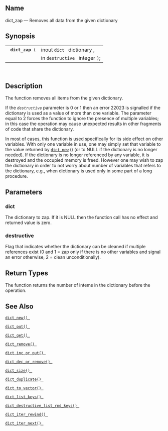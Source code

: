<div id="fn_dict_zap" class="refentry">

<div class="titlepage">

</div>

<div class="refnamediv">

## Name

dict_zap — Removes all data from the given dictionary

</div>

<div class="refsynopsisdiv">

## Synopsis

<div id="fsyn_dict_zap" class="funcsynopsis">

|                       |                                |
|-----------------------|--------------------------------|
| ` `**`dict_zap`**` (` | inout `dict ` dictionary ,     |
|                       | in `destructive ` integer `)`; |

<div class="funcprototype-spacer">

 

</div>

</div>

</div>

<div id="desc_dict_zap" class="refsect1">

## Description

The function removes all items from the given dictionary.

If the *`destructive`* parameter is 0 or 1 then an error 22023 is
signalled if the dictionary is used as a value of more than one
variable. The parameter equal to 2 forces the function to ignore the
presence of multiple variables; in this case the operation may cause
unexpected results in other fragments of code that share the dictionary.

In most of cases, this function is used specifically for its side effect
on other variables. With only one variable in use, one may simply set
that variable to the value returned by
<a href="fn_dict_new.html" class="link" title="dict_new"><code
class="function">dict_new</code></a> () (or to NULL if the dictionary is
no longer needed). If the dictionary is no longer referenced by any
variable, it is destroyed and the occupied memory is freed. However one
may wish to zap the dictionary in order to not worry about number of
variables that refers to the dictionary, e.g., when dictionary is used
only in some part of a long procedure.

</div>

<div id="params_dict_zap" class="refsect1">

## Parameters

<div id="id87260" class="refsect2">

### dict

The dictionary to zap. If it is NULL then the function call has no
effect and returned value is zero.

</div>

<div id="id87263" class="refsect2">

### destructive

Flag that indicates whether the dictionary can be cleaned if multiple
references exist (0 and 1 = zap only if there is no other variables and
signal an error otherwise, 2 = clean unconditionally).

</div>

</div>

<div id="ret_dict_zap" class="refsect1">

## Return Types

The function returns the number of intems in the dictionary before the
operation.

</div>

<div id="seealso_dict_zap" class="refsect1">

## See Also

<a href="fn_dict_new.html" class="link" title="dict_new"><code
class="function">dict_new() </code></a>

<a href="fn_dict_put.html" class="link" title="dict_put"><code
class="function">dict_put() </code></a>

<a href="fn_dict_get.html" class="link" title="dict_get"><code
class="function">dict_get() </code></a>

<a href="fn_dict_remove.html" class="link" title="dict_remove"><code
class="function">dict_remove() </code></a>

<a href="fn_dict_inc_or_put.html" class="link"
title="dict_inc_or_put"><code
class="function">dict_inc_or_put() </code></a>

<a href="fn_dict_dec_or_remove.html" class="link"
title="dict_dec_or_remove"><code
class="function">dict_dec_or_remove() </code></a>

<a href="fn_dict_size.html" class="link" title="dict_size"><code
class="function">dict_size() </code></a>

<a href="fn_dict_duplicate.html" class="link"
title="dict_duplicate"><code
class="function">dict_duplicate() </code></a>

<a href="fn_dict_to_vector.html" class="link"
title="dict_to_vector"><code
class="function">dict_to_vector() </code></a>

<a href="fn_dict_list_keys.html" class="link"
title="dict_list_keys"><code
class="function">dict_list_keys() </code></a>

<a href="fn_dict_destructive_list_rnd_keys.html" class="link"
title="dict_destructive_list_rnd_keys"><code
class="function">dict_destructive_list_rnd_keys() </code></a>

<a href="fn_dict_iter_rewind.html" class="link"
title="dict_iter_rewind"><code
class="function">dict_iter_rewind() </code></a>

<a href="fn_dict_iter_next.html" class="link"
title="dict_iter_next"><code
class="function">dict_iter_next() </code></a>

</div>

</div>
